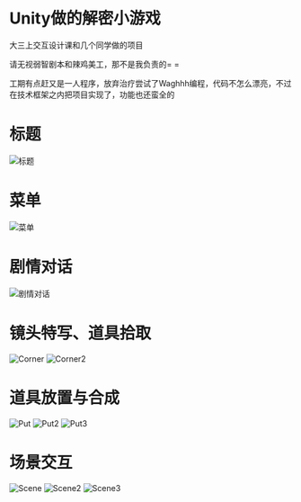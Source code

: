 # Unity做的解密小游戏

大三上交互设计课和几个同学做的项目

请无视弱智剧本和辣鸡美工，那不是我负责的= =

工期有点赶又是一人程序，放弃治疗尝试了Waghhh编程，代码不怎么漂亮，不过在技术框架之内把项目实现了，功能也还蛮全的


# 标题
![标题](https://github.com/XiaYaoShiXin/UnityMiniGame/blob/master/Preview/Title.PNG)

# 菜单
![菜单](https://github.com/XiaYaoShiXin/UnityMiniGame/blob/master/Preview/Menu.PNG)

# 剧情对话
![剧情对话](https://github.com/XiaYaoShiXin/UnityMiniGame/blob/master/Preview/Talk.PNG)

# 镜头特写、道具拾取
![Corner](https://github.com/XiaYaoShiXin/UnityMiniGame/blob/master/Preview/Corner.PNG)
![Corner2](https://github.com/XiaYaoShiXin/UnityMiniGame/blob/master/Preview/Corner2.PNG)

# 道具放置与合成
![Put](https://github.com/XiaYaoShiXin/UnityMiniGame/blob/master/Preview/Put.PNG)
![Put2](https://github.com/XiaYaoShiXin/UnityMiniGame/blob/master/Preview/Put2.PNG)
![Put3](https://github.com/XiaYaoShiXin/UnityMiniGame/blob/master/Preview/Put3.PNG)

# 场景交互
![Scene](https://github.com/XiaYaoShiXin/UnityMiniGame/blob/master/Preview/Scene.PNG)
![Scene2](https://github.com/XiaYaoShiXin/UnityMiniGame/blob/master/Preview/Scene2.PNG)
![Scene3](https://github.com/XiaYaoShiXin/UnityMiniGame/blob/master/Preview/Scene3.PNG)
